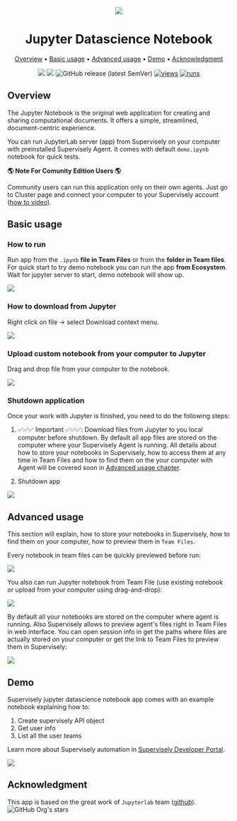 <div align="center" markdown>
<img src="https://user-images.githubusercontent.com/48913536/193065037-3ad134cb-194f-4016-882e-326587ee096f.png"/>

# Jupyter Datascience Notebook

<p align="center">
  <a href="#Overview">Overview</a> •
  <a href="#Basic-usage">Basic usage</a> •
  <a href="#Advanced-usage">Advanced usage</a> •
  <a href="#Demo">Demo</a> •
  <a href="#Acknowledgment">Acknowledgment</a>
</p>

[![](https://img.shields.io/badge/supervisely-ecosystem-brightgreen)](../../../../supervisely-ecosystem/jupyter-datascience-notebook)
[![](https://img.shields.io/badge/slack-chat-green.svg?logo=slack)](https://supervisely.com/slack)
![GitHub release (latest SemVer)](https://img.shields.io/github/v/release/supervisely-ecosystem/jupyter-datascience-notebook)
[![views](https://app.supervisely.com/img/badges/views/supervisely-ecosystem/jupyter-datascience-notebook.png)](https://supervisely.com)
[![runs](https://app.supervisely.com/img/badges/runs/supervisely-ecosystem/jupyter-datascience-notebook.png)](https://supervisely.com)

</div>

## Overview

The Jupyter Notebook is the original web application for creating and sharing computational documents.
It offers a simple, streamlined, document-centric experience.

You can run JupyterLab server (app) from Supervisely on your computer with preinstalled Supervisely Agent. It comes with default `demo.ipynb` notebook for quick tests.

**🌎 Note For Comunity Edition Users 🌎**

Community users can run this application only on their own agents. Just go to Cluster page and connect your computer to your Supervisely account ([how to video](https://youtu.be/aDqQiYycqyk)).

## Basic usage

### How to run

Run app from the `.ipynb` **file in Team Files** or from the **folder in Team files**. For quick start to try demo notebook you can run the app **from Ecosystem**. Wait for jupyter server to start, demo notebook will show up.

<img src="https://user-images.githubusercontent.com/12828725/193441522-fa6c062c-17b9-4419-838d-b032586a181a.gif">

### How to download from Jupyter

Right click on file -> select Download context menu.

<img src="https://user-images.githubusercontent.com/12828725/193441635-fa7b9672-b533-48f3-ae43-fae32834fb22.png">

### Upload custom notebook from your computer to Jupyter

Drag and drop file from your computer to the notebook.

<img src="https://user-images.githubusercontent.com/12828725/193441748-9e04b4f4-d69b-4662-8f80-27681fc22a39.gif">

### Shutdown application

Once your work with Jupyter is finished, you need to do the following steps:

1. ✅✅✅ Important ✅✅✅: Download files from Jupyter to you local computer before shutdown. By default all app files are stored on the computer where your Supervisely Agent is running. All details about how to store your notebooks in Supervisely, how to access them at any time in Team Files and how to find them on the your computer with Agent will be covered soon in [Advanced usage chapter](#Advanced-usage).

2. Shutdown app

<img src="https://user-images.githubusercontent.com/12828725/193442152-1a4912a4-8157-4f61-9c15-aa46c408a7a5.gif">

## Advanced usage

This section will explain, how to store your notebooks in Supervisely, how to find them on your computer, how to preview them in `Team Files`.

Every notebook in team files can be quickly previewed before run:

<img src="https://user-images.githubusercontent.com/12828725/193596703-d1ace1c2-e60d-48c6-a2a4-cf0899666079.gif">

You also can run Jupyter notebook from Team File (use existing notebook or upload from your computer using drag-and-drop):

<img src="https://user-images.githubusercontent.com/12828725/193598144-77796726-6f42-4520-b3b1-780b3deac611.gif">


By default all your notebooks are stored on the computer where agent is running. Also Supervisely allows to preview agent's files right in Team Files in web interface. You can open session info in get the paths where files are actually stored on your computer or get the link to Team Files to preview them in Supervisely:

<img src="https://user-images.githubusercontent.com/12828725/193599997-fb8061c8-0a1e-472a-886d-c00d665bb98f.gif">

## Demo

Supervisely jupyter datascience notebook app comes with an example notebook explaining how to:

1. Create supervisely API object
2. Get user info
3. List all the user teams

Learn more about Supervisely automation in [Supervisely Developer Portal](https://developer.supervisely.com/).

<img src="https://user-images.githubusercontent.com/12828725/193601181-76fbca3d-ced9-4cb4-9ae9-cee6ae576704.png">

## Acknowledgment

This app is based on the great work of `Jupyterlab` team ([github](https://github.com/jupyter/jupyter)). ![GitHub Org's stars](https://img.shields.io/github/stars/jupyter/jupyter?style=social)
